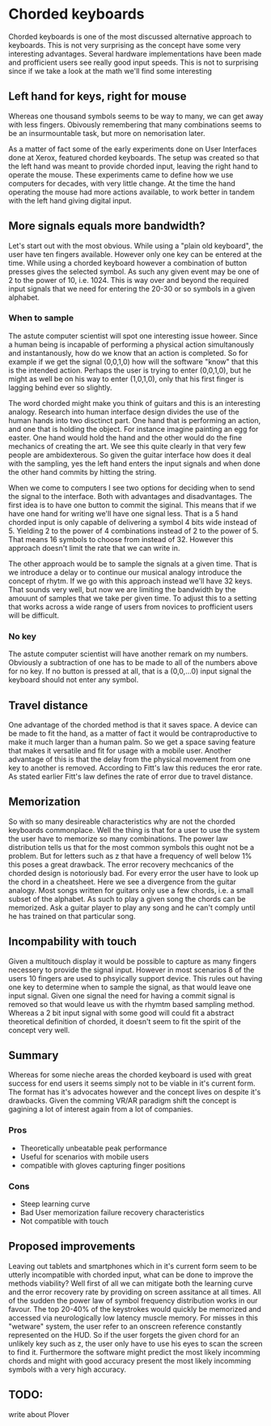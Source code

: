 # Chorded keyboards

Chorded keyboards is one of the most discussed alternative approach to keyboards. This is not very surprising as the concept have some very interesting advantages. Several hardware implementations have been made and profficient users see really good input speeds. This is not to surprising since if we take a look at the math we'll find some interesting  

## Left hand for keys, right for mouse
Whereas one thousand symbols seems to be way to many, we can get away with less fingers. Obivously remembering that many combinations seems to be an insurmountable task, but more on nemorisation later.

As a matter of fact some of the early experiments done on User Interfaces done at Xerox, featured chorded keyboards. The setup was created so that the left hand was meant to provide chorded input, leaving the right hand to operate the mouse. These experiments came to define how we use computers for decades, with very little change. At the time the hand operating the mouse had more actions available, to work better in tandem  with the left hand giving digital input. 

## More signals equals more bandwidth?
Let's start out with the most obvious. While using a "plain old keyboard", the user have ten fingers available. However only one key can be entered at the time. While using a chorded keyboard however a combination of button presses gives the selected symbol. As such any given event may be one of 2 to the power of 10, i.e. 1024. This is way over and beyond the required  input signals that we need for entering the 20-30 or so symbols in a given alphabet. 

### When to sample
The astute computer scientist will spot one interesting issue howeer. Since a human being is incapable of performing a physical action simultanously and instantanously, how do we know that an action is completed. So for example if we get the signal (0,0,1,0) how will the software "know" that this is the intended action. Perhaps the user is trying to enter (0,0,1,0), but he might as well be on his way to enter (1,0,1,0), only that his first finger is lagging behind ever so slightly. 

The word chorded might make you think of guitars and this is an interesting analogy. Research into human interface design divides the use of the human hands into two disctinct part. One hand that is performing an action, and one that is holding the object. For instance imagine painting an egg for easter. One hand would hold the hand and the other would do the fine mechanics of creating the art. We see this quite clearly in that very few people are ambidexterous. So given the guitar interface how does it deal with the sampling, yes the left hand enters the input signals and when done the other hand commits by hitting the string. 

When we come to computers I see two options for deciding when to send the signal to the interface.  Both with advantages and disadvantages. The first idea is to have one button to commit the siginal. This means that if we have one hand for writing we'll have one signal less. That is a 5 hand chorded input is only capable of delivering a symbol 4 bits wide instead of 5. Yielding 2 to the power of 4 combinations instead of  2 to the power of 5. That means 16 symbols to choose from instead of 32. However this approach doesn't limit the rate that we can write in. 

The other approach would be to sample the signals at a given time. That is we introduce a delay or to continue our musical analogy introduce the concept of rhytm. If we go with this approach instead we'll have 32 keys. That sounds very well, but now we are limiting the bandwidth by the amouunt of samples that we take per given time. To adjust this to a setting that works across a wide range of users from novices to profficient users will be difficult. 

### No key 
The astute computer scientist will have another remark on my numbers. Obviously a subtraction of one has to be  made to all of the numbers above for no key. If no button is pressed at all, that is a  (0,0,...0)  input signal the keyboard should not enter any symbol.

## Travel distance
One advantage of the chorded method is that it saves space. A device can be made to fit the hand, as a matter of fact it would be contraproductive to make it much larger than a human palm. So we get a space saving feature that makes it versatile and fit for usage with a mobile user. Another advantage of this is that the delay from the physical movement from one key to another is removed.  According to Fitt's law  this reduces the eror rate. As stated earlier Fitt's law defines the rate of error due to travel distance.

## Memorization
So with so many desireable characteristics why are not the chorded keyboards commonplace. Well the thing is that for a user to use the system the user have to memorize so many combinations. The power law distribution tells us that for the most common symbols  this ought not be a problem.  But for letters such as z that have a frequency of well below 1% this poses a great drawback. The error recovery mechcanics of the chorded design is notoriously bad. For every error the user have to look up the chord in a cheatsheet. Here we see a divergence from the guitar analogy. Most songs written for guitars only use a few chords, i.e. a small subset of the alphabet. As such to play a given song the chords can be memorized. Ask a guitar player to play any song and he can't comply until he has trained on that particular song.

## Incompability with touch
Given a multitouch display it would be possible to capture as many fingers necessery to provide the signal input. However in most scenarios 8 of the users 10 fingers are used to phsyically support device. This rules out having one key to determine when to sample the signal, as that would leave one input signal.  Given one signal the need for having a commit  signal  is removed  so that would leave us with the rhymtm based sampling method. Whereas a 2 bit input signal  with some good will could fit a abstract theoretical definition of chorded, it doesn't  seem to fit the spirit of the concept very well.

## Summary 
Whereas for some nieche areas the chorded keyboard is used with great success for end users it seems simply not to be viable in it's current form. The format has it's advocates however and the concept lives on despite it's drawbacks. Given the comming VR/AR paradigm shift the concept is gagining a lot of interest again from a lot of companies.

### Pros
- Theoretically unbeatable peak performance
- Useful for scenarios with mobile users
- compatible with gloves capturing finger positions

### Cons
- Steep learning curve
- Bad User memorization failure recovery characteristics 
- Not compatible with touch

## Proposed improvements
Leaving out tablets and smartphones which in it's  current form seem to be utterly incompatible with chorded input, what can be done to improve the methods viability? Well first of all we can mitigate both the learning curve and the error recovery rate by providing on screen assitance at all times. All of the sudden the power law of symbol frequency distribution works in our favour. The top 20-40% of the keystrokes would quickly be memorized and accessed via neurologically low latency muscle memory. For misses in this "wetware" system, the user refer to an onscreen reference constantly represented on the HUD. So if the user forgets the given chord for an unlikely key such as z, the user only have to  use his eyes to scan the screen to find it. Furthermore the software might predict the most likely incomming chords and might with good accuracy present the most likely incomming symbols with a very high accuracy.   
## TODO:
write about Plover
